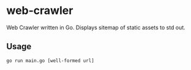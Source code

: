 # web-crawler
Web Crawler written in Go. Displays sitemap of static assets to std out.

## Usage

```
go run main.go [well-formed url]
```
